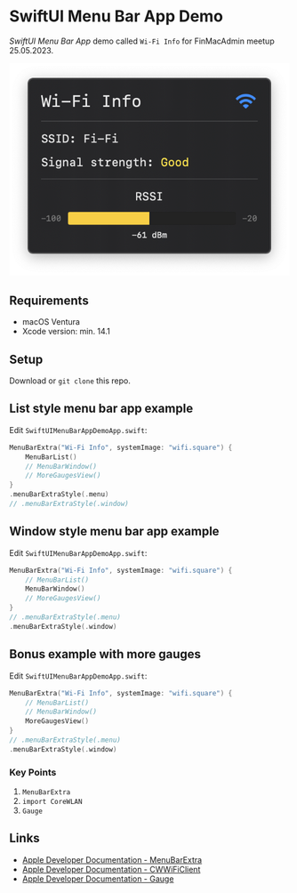 # SwiftUI Menu Bar App Demo

*SwiftUI Menu Bar App* demo called `Wi-Fi Info` for FinMacAdmin meetup 25.05.2023.

![Demo app](Screenshots/WindowExample.png)

## Requirements

* macOS Ventura
* Xcode version: min. 14.1

## Setup

Download or `git clone` this repo.

## List style menu bar app example

Edit `SwiftUIMenuBarAppDemoApp.swift`:

```swift
MenuBarExtra("Wi-Fi Info", systemImage: "wifi.square") {
    MenuBarList()
    // MenuBarWindow()
    // MoreGaugesView()
}
.menuBarExtraStyle(.menu)
// .menuBarExtraStyle(.window)
```

## Window style menu bar app example

Edit `SwiftUIMenuBarAppDemoApp.swift`:

```swift
MenuBarExtra("Wi-Fi Info", systemImage: "wifi.square") {
    // MenuBarList()
    MenuBarWindow()
    // MoreGaugesView()
}
// .menuBarExtraStyle(.menu)
.menuBarExtraStyle(.window)
```

## Bonus example with more gauges

Edit `SwiftUIMenuBarAppDemoApp.swift`:

```swift
MenuBarExtra("Wi-Fi Info", systemImage: "wifi.square") {
    // MenuBarList()
    // MenuBarWindow()
    MoreGaugesView()
}
// .menuBarExtraStyle(.menu)
.menuBarExtraStyle(.window)
```

### Key Points

1. `MenuBarExtra`
2. `import CoreWLAN`
3. `Gauge`

## Links

- [Apple Developer Documentation - MenuBarExtra](https://developer.apple.com/documentation/swiftui/menubarextra)
- [Apple Developer Documentation - CWWiFiClient](https://developer.apple.com/documentation/corewlan/cwwificlient)
- [Apple Developer Documentation - Gauge](https://developer.apple.com/documentation/swiftui/gauge)
